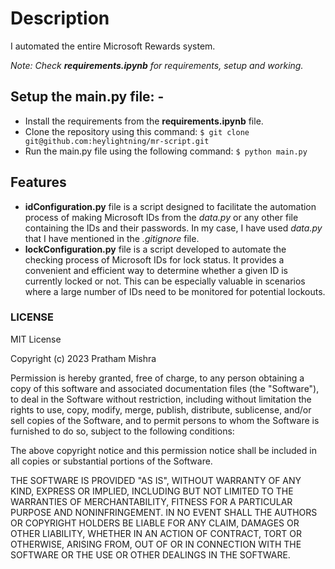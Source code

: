 # Description

I automated the entire Microsoft Rewards system.

*Note: Check **requirements.ipynb** for requirements, setup and working.*

## Setup the **main.py** file: -
* Install the requirements from the **requirements.ipynb** file.
* Clone the repository using this command:
` $ git clone git@github.com:heylightning/mr-script.git `
* Run the main.py file using the following command:
` $ python main.py `

## Features
* **idConfiguration.py** file is a script designed to facilitate the automation process of making Microsoft IDs from the *data.py* or any other file containing the IDs and their passwords. In my case, I have used *data.py* that I have mentioned in the *.gitignore* file. 
* **lockConfiguration.py** file is a script developed to automate the checking process of Microsoft IDs for lock status. It provides a convenient and efficient way to determine whether a given ID is currently locked or not. This can be especially valuable in scenarios where a large number of IDs need to be monitored for potential lockouts.

### LICENSE

MIT License

Copyright (c) 2023 Pratham Mishra

Permission is hereby granted, free of charge, to any person obtaining a copy
of this software and associated documentation files (the "Software"), to deal
in the Software without restriction, including without limitation the rights
to use, copy, modify, merge, publish, distribute, sublicense, and/or sell
copies of the Software, and to permit persons to whom the Software is
furnished to do so, subject to the following conditions:

The above copyright notice and this permission notice shall be included in all
copies or substantial portions of the Software.

THE SOFTWARE IS PROVIDED "AS IS", WITHOUT WARRANTY OF ANY KIND, EXPRESS OR
IMPLIED, INCLUDING BUT NOT LIMITED TO THE WARRANTIES OF MERCHANTABILITY,
FITNESS FOR A PARTICULAR PURPOSE AND NONINFRINGEMENT. IN NO EVENT SHALL THE
AUTHORS OR COPYRIGHT HOLDERS BE LIABLE FOR ANY CLAIM, DAMAGES OR OTHER
LIABILITY, WHETHER IN AN ACTION OF CONTRACT, TORT OR OTHERWISE, ARISING FROM,
OUT OF OR IN CONNECTION WITH THE SOFTWARE OR THE USE OR OTHER DEALINGS IN THE
SOFTWARE.
